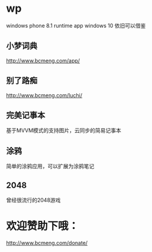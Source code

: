 # wp
windows phone 8.1  runtime app  windows 10 依旧可以借鉴

## 小梦词典
http://www.bcmeng.com/app/
## 别了路痴
http://www.bcmeng.com/luchi/
## 完美记事本
基于MVVM模式的支持图片，云同步的简易记事本
## 涂鸦
简单的涂鸦应用，可以扩展为涂鸦笔记
## 2048
曾经很流行的2048游戏

# 欢迎赞助下哦：
http://www.bcmeng.com/donate/

